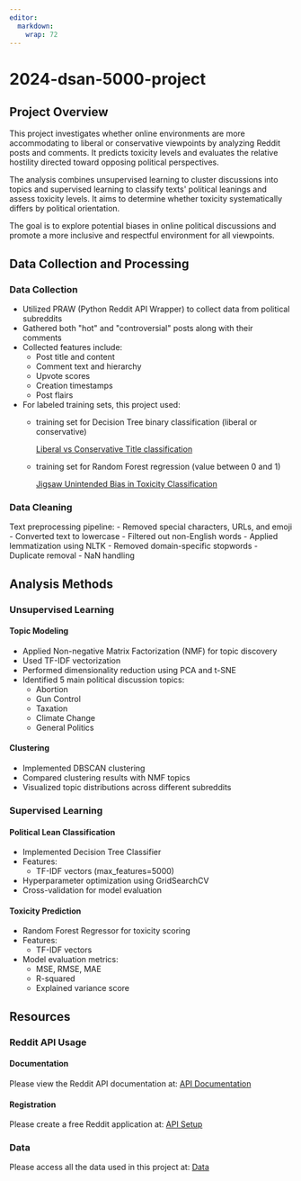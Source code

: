 ```yaml
---
editor: 
  markdown: 
    wrap: 72
---
```


# 2024-dsan-5000-project

## Project Overview

This project investigates whether online environments are more accommodating to liberal or conservative viewpoints by analyzing Reddit posts and comments. It predicts toxicity levels and evaluates the relative hostility directed toward opposing political perspectives.

The analysis combines unsupervised learning to cluster discussions into topics and supervised learning to classify texts' political leanings and assess toxicity levels. It aims to determine whether toxicity systematically differs by political orientation.

The goal is to explore potential biases in online political discussions and promote a more inclusive and respectful environment for all viewpoints.

## Data Collection and Processing

### Data Collection

-   Utilized PRAW (Python Reddit API Wrapper) to collect data from
    political subreddits
-   Gathered both "hot" and "controversial" posts along with their
    comments
-   Collected features include:
    -   Post title and content
    -   Comment text and hierarchy
    -   Upvote scores
    -   Creation timestamps
    -   Post flairs
-   For labeled training sets, this project used:
    -   training set for Decision Tree binary classification (liberal or
        conservative)

        [Liberal vs Conservative Title
        classification](https://www.kaggle.com/code/noname666666/liberal-vs-conservative-title-classification)

    -   training set for Random Forest regression (value between 0 and
        1)

        [Jigsaw Unintended Bias in Toxicity
        Classification](https://www.kaggle.com/c/jigsaw-unintended-bias-in-toxicity-classification/data)

### Data Cleaning

Text preprocessing pipeline: - Removed special characters, URLs, and
emoji - Converted text to lowercase - Filtered out non-English words -
Applied lemmatization using NLTK - Removed domain-specific stopwords -
Duplicate removal - NaN handling

## Analysis Methods

### Unsupervised Learning

#### Topic Modeling

-   Applied Non-negative Matrix Factorization (NMF) for topic discovery
-   Used TF-IDF vectorization
-   Performed dimensionality reduction using PCA and t-SNE
-   Identified 5 main political discussion topics:
    -   Abortion
    -   Gun Control
    -   Taxation
    -   Climate Change
    -   General Politics

#### Clustering

-   Implemented DBSCAN clustering
-   Compared clustering results with NMF topics
-   Visualized topic distributions across different subreddits

### Supervised Learning

#### Political Lean Classification

-   Implemented Decision Tree Classifier
-   Features:
    -   TF-IDF vectors (max_features=5000)
-   Hyperparameter optimization using GridSearchCV
-   Cross-validation for model evaluation

#### Toxicity Prediction

-   Random Forest Regressor for toxicity scoring
-   Features:
    -   TF-IDF vectors
-   Model evaluation metrics:
    -   MSE, RMSE, MAE
    -   R-squared
    -   Explained variance score

## Resources

### Reddit API Usage

#### Documentation

Please view the Reddit API documentation at: [API
Documentation](https://www.reddit.com/dev/api/)

#### Registration

Please create a free Reddit application at: [API
Setup](https://www.reddit.com/prefs/apps)

### Data

Please access all the data used in this project at:
[Data](https://drive.google.com/drive/folders/1zFjMN6lln-fJmuv5N1Vgwww4QgnYrgg3?usp=drive_link)
